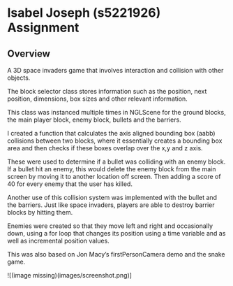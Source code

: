 # Isabel Joseph (s5221926) Assignment 

## Overview
A 3D space invaders game that involves interaction and collision with other objects.

The block selector class stores information such as the position, next position, dimensions, box sizes and other relevant information. 

This class was instanced multiple times in NGLScene for the ground blocks, the main player block, enemy block, bullets and the barriers.

I created a function that calculates the axis aligned bounding box (aabb) collisions between two blocks, where it essentially creates a bounding box area and then checks if these boxes overlap over the x,y and z axis.

These were used to determine if a bullet was colliding with an enemy block. If a bullet hit an enemy, this would delete the enemy block from the main screen by moving it to another location off screen. Then adding a score of 40 for every enemy that the user has killed.

Another use of this collision system was implemented with the bullet and the barriers. Just like space invaders, players are able to destroy barrier blocks by hitting them.

Enemies were created so that they move left and right and occasionally down, using a for loop that changes its position using a time variable and as well as incremental position values.

This was also based on Jon Macy’s firstPersonCamera demo and the snake game.

![(image missing)(images/screenshot.png)]